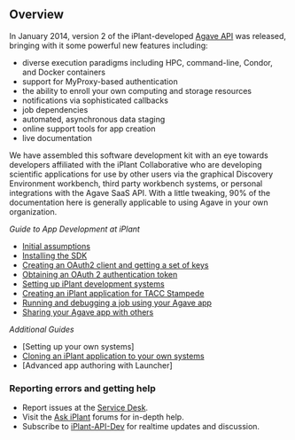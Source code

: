 Overview
--------
In January 2014, version 2 of the iPlant-developed [Agave API](http://agaveapi.co/) was released, bringing with it some powerful new features including:
* diverse execution paradigms including HPC, command-line, Condor, and Docker containers
* support for MyProxy-based authentication
* the ability to enroll your own computing and storage resources
* notifications via sophisticated callbacks
* job dependencies
* automated, asynchronous data staging
* online support tools for app creation
* live documentation

We have assembled this software development kit with an eye towards developers affiliated with the iPlant Collaborative who are developing scientific applications for use by other users via the graphical Discovery Environment workbench, third party workbench systems, or personal integrations with the Agave SaaS API. With a little tweaking, 90% of the documentation here is generally applicable to using Agave in your own organization.

*Guide to App Development at iPlant*
* [Initial assumptions](docs/iplant-assumptions.md)
* [Installing the SDK](docs/install-sdk.md)
* [Creating an OAuth2 client and getting a set of keys](docs/client-create.md)
* [Obtaining an OAuth 2 authentication token](docs/set-token.md)
* [Setting up iPlant development systems](docs/iplant-systems.md)
* [Creating an iPlant application for TACC Stampede](docs/iplant-first-app.md)
* [Running and debugging a job using your Agave app](docs/iplant-first-app-job.md)
* [Sharing your Agave app with others](docs/iplant-share-app.md)

*Additional Guides*
* [Setting up your own systems]
* [Cloning an iPlant application to your own systems](docs/iplant-clone-app.md)
* [Advanced app authoring with Launcher]

### Reporting errors and getting help
* Report issues at the [Service Desk](https://pods.iplantcollaborative.org/jira/servicedesk/customer/sciapi).
* Visit the [Ask iPlant](http://ask.iplantcollaborative.org/questions/) forums for in-depth help.
* Subscribe to [iPlant-API-Dev](http://mail.iplantcollaborative.org/mailman/listinfo/iplant-api-dev) for realtime updates and discussion. 

